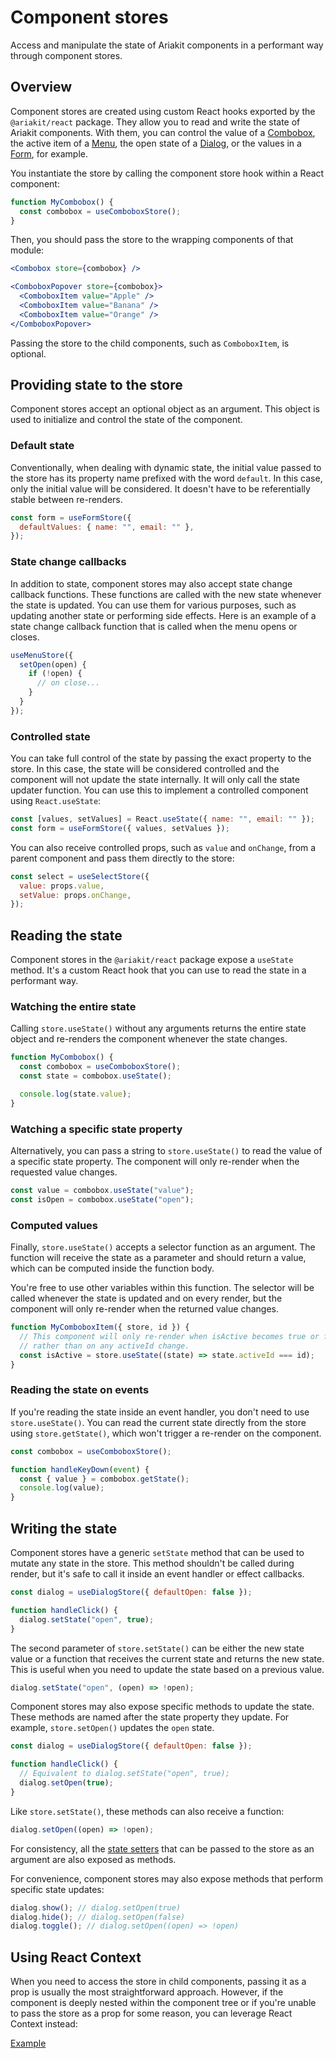 # Component stores

<p data-description>
  Access and manipulate the state of Ariakit components in a performant way through component stores.
</p>

## Overview

Component stores are created using custom React hooks exported by the `@ariakit/react` package. They allow you to read and write the state of Ariakit components. With them, you can control the value of a [Combobox](/components/combobox), the active item of a [Menu](/components/menu), the open state of a [Dialog](/components/dialog), or the values in a [Form](/components/form), for example.

You instantiate the store by calling the component store hook within a React component:

```js
function MyCombobox() {
  const combobox = useComboboxStore();
}
```

Then, you should pass the store to the wrapping components of that module:

```jsx {1,3}
<Combobox store={combobox} />

<ComboboxPopover store={combobox}>
  <ComboboxItem value="Apple" />
  <ComboboxItem value="Banana" />
  <ComboboxItem value="Orange" />
</ComboboxPopover>
```

Passing the store to the child components, such as `ComboboxItem`, is optional.

## Providing state to the store

Component stores accept an optional object as an argument. This object is used to initialize and control the state of the component.

### Default state

Conventionally, when dealing with dynamic state, the initial value passed to the store has its property name prefixed with the word `default`. In this case, only the initial value will be considered. It doesn't have to be referentially stable between re-renders.

```js
const form = useFormStore({
  defaultValues: { name: "", email: "" },
});
```

### State change callbacks

In addition to state, component stores may also accept state change callback functions. These functions are called with the new state whenever the state is updated. You can use them for various purposes, such as updating another state or performing side effects. Here is an example of a state change callback function that is called when the menu opens or closes.

```js
useMenuStore({
  setOpen(open) {
    if (!open) {
      // on close...
    }
  }
});
```

### Controlled state

You can take full control of the state by passing the exact property to the store. In this case, the state will be considered controlled and the component will not update the state internally. It will only call the state updater function. You can use this to implement a controlled component using `React.useState`:

```js
const [values, setValues] = React.useState({ name: "", email: "" });
const form = useFormStore({ values, setValues });
```

You can also receive controlled props, such as `value` and `onChange`, from a parent component and pass them directly to the store:

```js
const select = useSelectStore({
  value: props.value,
  setValue: props.onChange,
});
```

## Reading the state

Component stores in the `@ariakit/react` package expose a `useState` method. It's a custom React hook that you can use to read the state in a performant way.

### Watching the entire state

Calling `store.useState()` without any arguments returns the entire state object and re-renders the component whenever the state changes.

```js {3}
function MyCombobox() {
  const combobox = useComboboxStore();
  const state = combobox.useState();

  console.log(state.value);
}
```

### Watching a specific state property

Alternatively, you can pass a string to `store.useState()` to read the value of a specific state property. The component will only re-render when the requested value changes.

```js
const value = combobox.useState("value");
const isOpen = combobox.useState("open");
```

### Computed values

Finally, `store.useState()` accepts a selector function as an argument. The function will receive the state as a parameter and should return a value, which can be computed inside the function body.

You're free to use other variables within this function. The selector will be called whenever the state is updated and on every render, but the component will only re-render when the returned value changes.

```js
function MyComboboxItem({ store, id }) {
  // This component will only re-render when isActive becomes true or false,
  // rather than on any activeId change.
  const isActive = store.useState((state) => state.activeId === id);
}
```

### Reading the state on events

If you're reading the state inside an event handler, you don't need to use `store.useState()`. You can read the current state directly from the store using `store.getState()`, which won't trigger a re-render on the component.

```js {4}
const combobox = useComboboxStore();

function handleKeyDown(event) {
  const { value } = combobox.getState();
  console.log(value);
}
```

## Writing the state

Component stores have a generic `setState` method that can be used to mutate any state in the store. This method shouldn't be called during render, but it's safe to call it inside an event handler or effect callbacks.

```js {4}
const dialog = useDialogStore({ defaultOpen: false });

function handleClick() {
  dialog.setState("open", true);
}
```

The second parameter of `store.setState()` can be either the new state value or a function that receives the current state and returns the new state. This is useful when you need to update the state based on a previous value.

```js
dialog.setState("open", (open) => !open);
```

Component stores may also expose specific methods to update the state. These methods are named after the state property they update. For example, `store.setOpen()` updates the `open` state.

```js {5}
const dialog = useDialogStore({ defaultOpen: false });

function handleClick() {
  // Equivalent to dialog.setState("open", true);
  dialog.setOpen(true);
}
```

Like `store.setState()`, these methods can also receive a function:

```js
dialog.setOpen((open) => !open);
```

For consistency, all the [state setters](#state-setters) that can be passed to the store as an argument are also exposed as methods.

For convenience, component stores may also expose methods that perform specific state updates:

```js
dialog.show(); // dialog.setOpen(true)
dialog.hide(); // dialog.setOpen(false)
dialog.toggle(); // dialog.setOpen((open) => !open)
```

## Using React Context

When you need to access the store in child components, passing it as a prop is usually the most straightforward approach. However, if the component is deeply nested within the component tree or if you're unable to pass the store as a prop for some reason, you can leverage React Context instead:

<a href="./form-react-context.tsx" data-playground type="code">Example</a>
